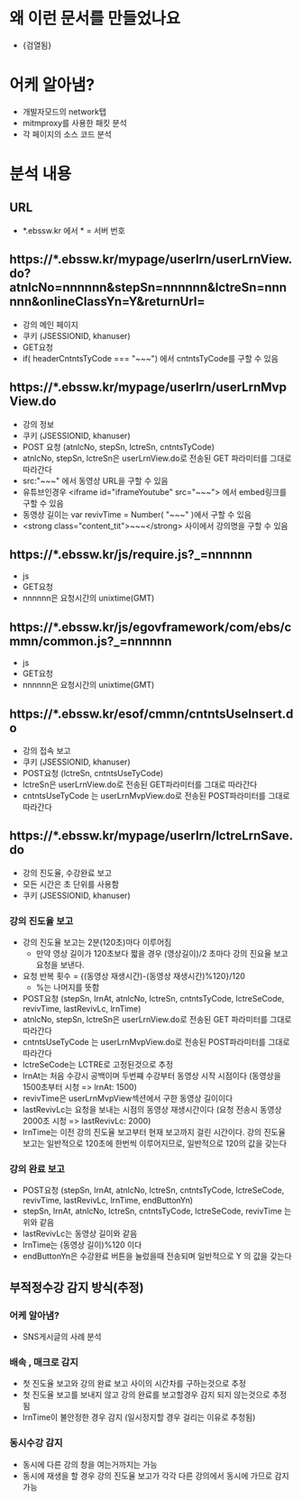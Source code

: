 # 왜 이런 문서를 만들었나요
* {검열됨}
# 어케 알아냄?
* 개발자모드의 network탭
* mitmproxy를 사용한 패킷 분석
* 각 페이지의 소스 코드 분석
# 분석 내용
## URL
* *.ebssw.kr 에서 * = 서버 번호
## https://*.ebssw.kr/mypage/userlrn/userLrnView.do?atnlcNo=nnnnnn&stepSn=nnnnnn&lctreSn=nnnnnn&onlineClassYn=Y&returnUrl=
* 강의 메인 페이지
* 쿠키 (JSESSIONID, khanuser)
* GET요청
* if( headerCntntsTyCode === "~~~") 에서 cntntsTyCode를 구할 수 있음
## https://*.ebssw.kr/mypage/userlrn/userLrnMvpView.do
* 강의 정보
* 쿠키 (JSESSIONID, khanuser)
* POST 요청 (atnlcNo, stepSn, lctreSn, cntntsTyCode)
* atnlcNo, stepSn, lctreSn은 userLrnView.do로 전송된 GET 파라미터를 그대로 따라간다
* src:"~~~" 에서 동영상 URL을 구할 수 있음
* 유튜브인경우 &lt;iframe id="iframeYoutube" src="~~~"&gt; 에서 embed링크를 구할 수 있음
* 동영상 길이는 var revivTime = Number( "~~~" )에서 구할 수 있음
* &lt;strong class="content_tit"&gt;~~~&lt;/strong&gt; 사이에서 강의명을 구할 수 있음
## https://*.ebssw.kr/js/require.js?_=nnnnnn
* js
* GET요청
* nnnnnn은 요청시간의 unixtime(GMT)
## https://*.ebssw.kr/js/egovframework/com/ebs/cmmn/common.js?_=nnnnnn
* js
* GET요청
* nnnnnn은 요청시간의 unixtime(GMT)
## https://*.ebssw.kr/esof/cmmn/cntntsUseInsert.do
* 강의 접속 보고
* 쿠키 (JSESSIONID, khanuser)
* POST요청 (lctreSn, cntntsUseTyCode)
* lctreSn은 userLrnView.do로 전송된 GET파라미터를 그대로 따라간다
* cntntsUseTyCode 는 userLrnMvpView.do로 전송된 POST파라미터를 그대로 따라간다
## https://*.ebssw.kr/mypage/userlrn/lctreLrnSave.do
* 강의 진도율, 수강완료 보고
* 모든 시간은 초 단위를 사용함
* 쿠키 (JSESSIONID, khanuser)
### 강의 진도율 보고
* 강의 진도율 보고는 2분(120초)마다 이루어짐
  * 만약 영상 길이가 120초보다 짧을 경우 (영상길이)/2 초마다 강의 진요율 보고 요청을 보낸다. 
* 요청 반복 횟수 = {(동영상 재생시간)-(동영상 재생시간)%120}/120 
  * %는 나머지를 뜻함
* POST요청 (stepSn, lrnAt, atnlcNo, lctreSn, cntntsTyCode, lctreSeCode, revivTime, lastRevivLc, lrnTime)
* atnlcNo, stepSn, lctreSn은 userLrnView.do로 전송된 GET 파라미터를 그대로 따라간다
* cntntsUseTyCode 는 userLrnMvpView.do로 전송된 POST파라미터를 그대로 따라간다
* lctreSeCode는 LCTRE로 고정된것으로 추정
* lrnAt는 처음 수강시 공백이며 두번쨰 수강부터 동영상 시작 시점이다 (동영상을 1500초부터 시청 => lrnAt: 1500)
* revivTime은 userLrnMvpView섹션에서 구한 동영상 길이이다
* lastRevivLc는 요청을 보내는 시점의 동영상 재생시간이다 (요청 전송시 동영상 2000초 시청 => lastRevivLc: 2000)
* lrnTime는 이전 강의 진도율 보고부터 현재 보고까지 걸린 시간이다. 강의 진도율 보고는 일반적으로 120초에 한번씩 이루어지므로, 일반적으로 120의 값을 갖는다
### 강의 완료 보고 
* POST요청 (stepSn, lrnAt, atnlcNo, lctreSn, cntntsTyCode, lctreSeCode, revivTime, lastRevivLc, lrnTime, endButtonYn)
* stepSn, lrnAt, atnlcNo, lctreSn, cntntsTyCode, lctreSeCode, revivTime 는 위와 같음
* lastRevivLc는 동영상 길이와 같음 
* lrnTime는 (동영상 길이)%120 이다
* endButtonYn은 수강완료 버튼을 눌렀을때 전송되며 일반적으로 Y 의 값을 갖는다
## 부적정수강 감지 방식(추정)
### 어케 알아냄?
* SNS게시글의 사례 분석
### 배속 , 매크로 감지
* 첫 진도율 보고와 강의 완료 보고 사이의 시간차를 구하는것으로 추정
* 첫 진도율 보고를 보내지 않고 강의 완료를 보고할경우 감지 되지 않는것으로 추정됨
* lrnTime이 불안정한 경우 감지 (일시정지할 경우 걸리는 이유로 추청됨)
### 동시수강 감지
* 동시에 다른 강의 창을 여는거까지는 가능
* 동시에 재생을 할 경우 강의 진도율 보고가 각각 다른 강의에서 동시에 가므로 감지 가능
